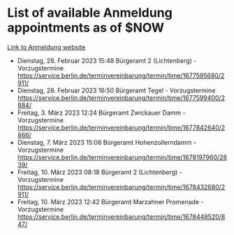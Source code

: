 # List of available Anmeldung appointments as of $NOW
[Link to Anmeldung website](https://service.berlin.de/terminvereinbarung/termin/tag.php?termin=1&anliegen[]=120686&dienstleisterlist=122210,122217,327316,122219,327312,122227,327314,122231,327346,122243,327348,122254,122252,329742,122260,329745,122262,329748,122271,327278,122273,327274,122277,327276,330436,122280,327294,122282,327290,122284,327292,122291,327270,122285,327266,122286,327264,122296,327268,150230,329760,122297,327286,122294,327284,122312,329763,122314,329775,122304,327330,122311,327334,122309,327332,317869,122281,327352,122279,329772,122283,122276,327324,122274,327326,122267,329766,122246,327318,122251,327320,122257,327322,122208,327298,122226,327300&herkunft=http%3A%2F%2Fservice.berlin.de%2Fdienstleistung%2F120686%2F)
- Dienstag, 28. Februar 2023 15:48 Bürgeramt 2 (Lichtenberg) - Vorzugstermine https://service.berlin.de/terminvereinbarung/termin/time/1677595680/2911/
- Dienstag, 28. Februar 2023 16:50 Bürgeramt Tegel - Vorzugstermine https://service.berlin.de/terminvereinbarung/termin/time/1677599400/2884/
- Freitag, 3. März 2023 12:24 Bürgeramt Zwickauer Damm - Vorzugstermine https://service.berlin.de/terminvereinbarung/termin/time/1677842640/2866/
- Dienstag, 7. März 2023 15:06 Bürgeramt Hohenzollerndamm - Vorzugstermine https://service.berlin.de/terminvereinbarung/termin/time/1678197960/2839/
- Freitag, 10. März 2023 08:18 Bürgeramt 2 (Lichtenberg) - Vorzugstermine https://service.berlin.de/terminvereinbarung/termin/time/1678432680/2911/
- Freitag, 10. März 2023 12:42 Bürgeramt Marzahner Promenade - Vorzugstermine https://service.berlin.de/terminvereinbarung/termin/time/1678448520/847/
